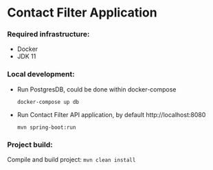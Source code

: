 # Contact Filter Application


### Required infrastructure:
- Docker
- JDK 11

### Local development:
- Run PostgresDB, could be done within docker-compose

  ```shell script
  docker-compose up db
  ```
  
- Run Contact Filter API application, by default http://localhost:8080

  ```shell script
  mvn spring-boot:run
  ```

### Project build:

Compile and build project: `mvn clean install`